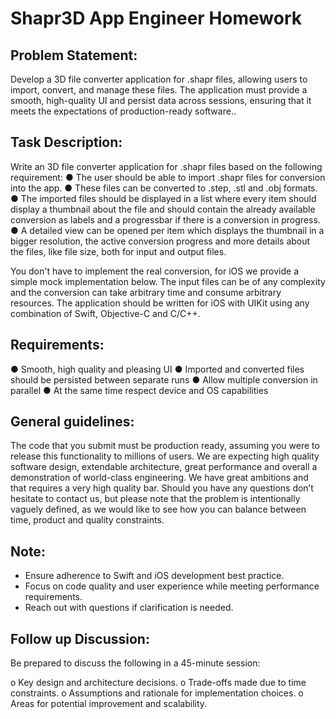 # Shapr3D App Engineer Homework

## Problem Statement:

Develop a 3D file converter application for .shapr files, allowing users to import, convert, and manage these files. The application must provide a smooth, high-quality UI and persist data across sessions, ensuring that it meets the expectations of production-ready software..

## Task Description:

Write an 3D file converter application for .shapr files based on the following requirement:
● The user should be able to import .shapr files for conversion into the app.
● These files can be converted to .step, .stl and .obj formats.
● The imported files should be displayed in a list where every item should display a
thumbnail about the file and should contain the already available conversion as
labels and a progressbar if there is a conversion in progress.
● A detailed view can be opened per item which displays the thumbnail in a bigger
resolution, the active conversion progress and more details about the files, like file
size, both for input and output files.

You don't have to implement the real conversion, for iOS we provide a simple mock
implementation below. The input files can be of any complexity and the conversion can take
arbitrary time and consume arbitrary resources.
The application should be written for iOS with UIKit using any combination of Swift,
Objective-C and C/C++.

## Requirements:
● Smooth, high quality and pleasing UI
● Imported and converted files should be persisted between separate runs
● Allow multiple conversion in parallel
● At the same time respect device and OS capabilities

## General guidelines:
The code that you submit must be production ready, assuming you were to release this
functionality to millions of users. We are expecting high quality software design, extendable
architecture, great performance and overall a demonstration of world-class engineering. We
have great ambitions and that requires a very high quality bar.
Should you have any questions don’t hesitate to contact us, but please note that the problem
is intentionally vaguely defined, as we would like to see how you can balance between time,
product and quality constraints.
    
## Note:

* Ensure adherence to Swift and iOS development best practice.
* Focus on code quality and user experience while meeting performance requirements.
* Reach out with questions if clarification is needed.

## Follow up Discussion:
Be prepared to discuss the following in a 45-minute session:

o   Key design and architecture decisions.
o   Trade-offs made due to time constraints.
o   Assumptions and rationale for implementation choices.
o   Areas for potential improvement and scalability.
